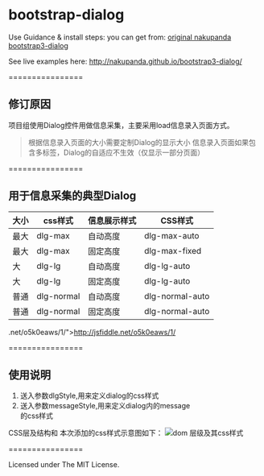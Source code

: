 bootstrap-dialog
================
Use Guidance & install steps: you can get from:
[original nakupanda bootstrap3-dialog](https://github.com/akinoniku)

See live examples here: <a href="http://nakupanda.github.io/bootstrap3-dialog/">http://nakupanda.github.io/bootstrap3-dialog/</a>

================

## 修订原因 

项目组使用Dialog控件用做信息采集，主要采用load信息录入页面方式。
> 根据信息录入页面的大小需要定制Dialog的显示大小
> 信息录入页面如果包含多标签，Dialog的自适应不生效（仅显示一部分页面）

================

## 用于信息采集的典型Dialog
|大小|css样式|信息展示样式|CSS样式|
|----|------|-----------|-------|
|最大|dlg-max|自动高度|dlg-max-auto|
|最大|dlg-max|固定高度|dlg-max-fixed|
|大|dlg-lg|自动高度|dlg-lg-auto|
|大|dlg-lg|固定高度|dlg-lg-auto|
|普通|dlg-normal|自动高度|dlg-normal-auto|
|普通|dlg-normal|固定高度|dlg-normal-auto|

.net/o5k0eaws/1/">http://jsfiddle.net/o5k0eaws/1/</a>

================
## 使用说明
1. 送入参数dlgStyle,用来定义dialog的css样式
2. 送入参数messageStyle,用来定义dialog内的message <div> 的css样式


CSS层及结构和 本次添加的css样式示意图如下：
![dom 层级及其css样式](http://om49hkcv7.bkt.clouddn.com//image/bootstrap-dialogimage2017-3-31%2015-23-55.png)

================

Licensed under The MIT License.
